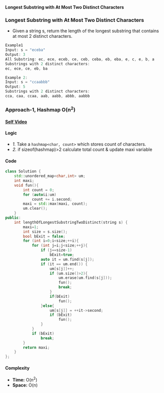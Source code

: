 **Longest Substring with At Most Two Distinct Characters**

### Longest Substring with At Most Two Distinct Characters
- Given a string s, return the length of the longest substring that contains at most 2 distinct characters.
```c
Example1
Input: s = "eceba"
Output: 3
All Substring: ec, ece, eceb, ce, ceb, ceba, eb, eba, e, c, e, b, a
Substrings with 2 distinct characters:
ec, ece, ce, eb, ba

Example 2:
Input: s = "ccaabbb"
Output: 5
Substrings with 2 distinct characters:
cca, caa, ccaa, aab, aabb, abbb, aabbb
```

### Approach-1, Hashmap O(n<sup>2</sup>)
#### [Self Video](https://youtu.be/Zs-_FwdeZwA)
#### Logic
- _1._ Take a `hashmap<char, count>` which stores count of characters.
- _2._ if sizeof(hashmap)>2 calculate total count & update maxi variable

#### Code
```cpp
class Solution {
    std::unordered_map<char,int> um;
    int maxi;
    void fun(){
        int count = 0;
        for (auto&i:um)
            count += i.second;
        maxi = std::max(maxi, count);
        um.clear();
    }
public:
    int lengthOfLongestSubstringTwoDistinct(string s) {
        maxi=1;
        int size = s.size();
        bool bExit = false;
        for (int i=0;i<size;++i){
            for (int j=i;j<size;++j){
                if (j==size-1)
                    bExit=true;
                auto it = um.find(s[j]);
                if (it == um.end()) {
                    um[s[j]]++;
                    if (um.size()>2){
                        um.erase(um.find(s[j]));
                        fun();
                        break;
                    }
                    if(bExit)
                        fun();
                }else{
                    um[s[j]] = ++it->second;
                    if (bExit)
                        fun();
                }
            }
            if (bExit)
                break;
        }
        return maxi;        
    }
};
```
#### Complexity
- **Time:** O(n<sup>2</sup>)
- **Space:** O(n) 

